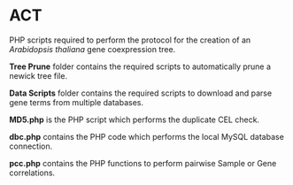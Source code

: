# ACT
PHP scripts required to perform the protocol for the creation of an <i>Arabidopsis thaliana</i> gene coexpression tree.

**Tree Prune** folder contains the required scripts to automatically prune a newick tree file.

**Data Scripts** folder contains the required scripts to download and parse gene terms from multiple databases.

**MD5.php** is the PHP script which performs the duplicate CEL check.

**dbc.php** contains the PHP code which performs the local MySQL database connection.

**pcc.php** contains the PHP functions to perform pairwise Sample or Gene correlations.
